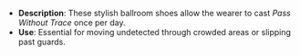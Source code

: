 - **Description**: These stylish ballroom shoes allow the wearer to cast _Pass Without Trace_ once per day.
- **Use**: Essential for moving undetected through crowded areas or slipping past guards.